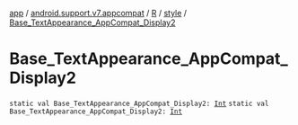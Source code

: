 [app](../../../index.md) / [android.support.v7.appcompat](../../index.md) / [R](../index.md) / [style](index.md) / [Base_TextAppearance_AppCompat_Display2](./-base_-text-appearance_-app-compat_-display2.md)

# Base_TextAppearance_AppCompat_Display2

`static val Base_TextAppearance_AppCompat_Display2: `[`Int`](https://kotlinlang.org/api/latest/jvm/stdlib/kotlin/-int/index.html)
`static val Base_TextAppearance_AppCompat_Display2: `[`Int`](https://kotlinlang.org/api/latest/jvm/stdlib/kotlin/-int/index.html)